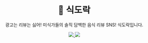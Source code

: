 <h1 align="middle">🍱 식도락</h1>

<p align="middle">광고는 리뷰는 싫어! 미식가들의 솔직 담백한 음식 리뷰 SNS! 식도락입니다.</p>


<div align="center">
    <p dir="auto">
        <a href="https://kukim.notion.site/57d3b9e3bce0462da756284f0fb2060b">
            <img src="https://img.shields.io/badge/Project Docs-000000?style=flat&logo=notion&logoColor=white">
        </a>
        <a href="https://github.com/jjik-muk/sikdorak/wiki">
            <img src="https://img.shields.io/badge/GitHub Wiki-a151d6?style=flat&logo=Github&logoColor=white">
        </a>
    </p>
</div>
